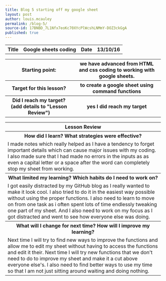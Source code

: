 ```yaml
---
title: Blog 5 starting off my google sheet
layout: post
author: louis.mcauley
permalink: /blog-5/
source-id: 17BNBD_7L1Nfx7eoKc70XYcPlWcshLNMmY-DOZ3ckGgA
published: true
---
```

<table>
  <tr>
    <th>Title</th>
    <th>Google sheets coding</th>
    <th>Date</th>
    <th>13/10/16</th>
  </tr>
</table>


<table>
  <tr>
    <th>Starting point:</th>
    <th>we have advanced from HTML and css coding to working with google sheets.</th>
  </tr>
  <tr>
    <th>Target for this lesson?</th>
    <th>to create a google sheet using command functions </th>
  </tr>
  <tr>
    <th>Did I reach my target? 
(add details to "Lesson Review")</th>
    <th> yes I did reach my target</th>
  </tr>
</table>


<table>
  <tr>
    <th>Lesson Review</th>
  </tr>
  <tr>
    <th>How did I learn? What strategies were effective? </th>
  </tr>
  <tr>
    <td>I made notes which really helped as I have a tendency to forget important details which can cause major issues with my coding. I also made sure that I had made no errors in the inputs as as even a capital letter or a space after the word can completely stop my sheet from working. </td>
  </tr>
  <tr>
    <th>What limited my learning? Which habits do I need to work on? </th>
  </tr>
  <tr>
    <td>I got easily distracted by my GitHub blog as I really wanted to make it look cool. I also tried to do it in the easiest way possible without using the proper functions.  I also need to learn to move on from one task as i often spent lots of time endlessly tweaking one part of my sheet. And I also need to work on my focus as I got distracted and went to see how everyone else was doing. </td>
  </tr>
  <tr>
    <th>What will I change for next time? How will I improve my learning?</th>
  </tr>
  <tr>
    <td>Next time I will try to find new ways to improve the functions and allow me to edit my sheet without having to access the functions and edit it their. Next time I will try new functions that we don't need to do to improve my sheet and make it a cut above everyone else's. I also need to find better ways to use my time so that I am not just sitting around waiting and doing nothing. </td>
  </tr>
</table>


